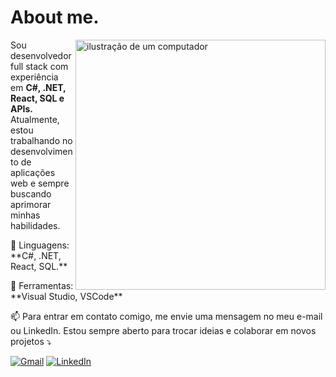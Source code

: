 # About me.


<img src="https://raw.githubusercontent.com/MicaelliMedeiros/micaellimedeiros/master/image/computer-illustration.png" alt="ilustração de um computador" min-width="400px" max-width="400px" width="400px" align="right">

<p align="left"> 
  Sou desenvolvedor full stack com experiência em <strong>C#, .NET, React, SQL e APIs.</strong><br>
    Atualmente, estou trabalhando no desenvolvimento de aplicações web e sempre buscando aprimorar minhas habilidades.
  </p>
  
<p align="left">
  🔭 Linguagens: **C#, .NET, React, SQL.**
</p>

<p align="left">
  💼 Ferramentas: **Visual Studio, VSCode**
</p>

<p align="left">
  📫 Para entrar em contato comigo, me envie uma mensagem no meu e-mail ou LinkedIn. Estou sempre aberto para trocar ideias e colaborar em novos projetos ⤵️
</p>

<p align="left">
  <a href="#" title="Gmail">
  <img src="https://img.shields.io/badge/-Gmail-FF0000?style=flat-square&labelColor=FF0000&logo=gmail&logoColor=white&link=pedrovcecilio@gmail.com" alt="Gmail"/></a>
  <a href="#" title="LinkedIn">
  <img src="https://img.shields.io/badge/-Linkedin-0e76a8?style=flat-square&logo=Linkedin&logoColor=white&link=https://www.linkedin.com/in/pedrovictorcecilio/" alt="LinkedIn"/></a>
</p>
